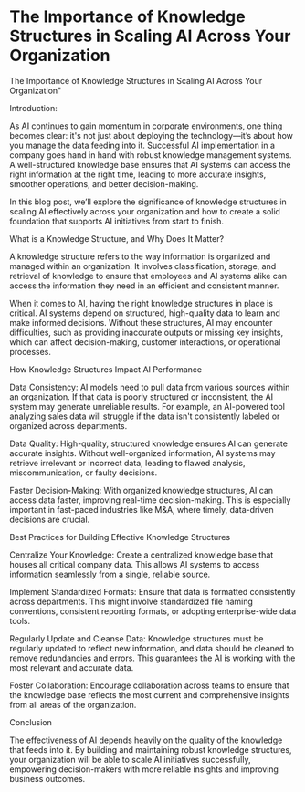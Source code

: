 # The Importance of Knowledge Structures in Scaling AI Across Your Organization

The Importance of Knowledge Structures in Scaling AI Across Your Organization"

Introduction:

As AI continues to gain momentum in corporate environments, one thing becomes clear: it's not just about deploying the technology—it’s about how you manage the data feeding into it. Successful AI implementation in a company goes hand in hand with robust knowledge management systems. A well-structured knowledge base ensures that AI systems can access the right information at the right time, leading to more accurate insights, smoother operations, and better decision-making.

In this blog post, we’ll explore the significance of knowledge structures in scaling AI effectively across your organization and how to create a solid foundation that supports AI initiatives from start to finish.

What is a Knowledge Structure, and Why Does It Matter?

A knowledge structure refers to the way information is organized and managed within an organization. It involves classification, storage, and retrieval of knowledge to ensure that employees and AI systems alike can access the information they need in an efficient and consistent manner.

When it comes to AI, having the right knowledge structures in place is critical. AI systems depend on structured, high-quality data to learn and make informed decisions. Without these structures, AI may encounter difficulties, such as providing inaccurate outputs or missing key insights, which can affect decision-making, customer interactions, or operational processes.

How Knowledge Structures Impact AI Performance

Data Consistency: AI models need to pull data from various sources within an organization. If that data is poorly structured or inconsistent, the AI system may generate unreliable results. For example, an AI-powered tool analyzing sales data will struggle if the data isn't consistently labeled or organized across departments.

Data Quality: High-quality, structured knowledge ensures AI can generate accurate insights. Without well-organized information, AI systems may retrieve irrelevant or incorrect data, leading to flawed analysis, miscommunication, or faulty decisions.

Faster Decision-Making: With organized knowledge structures, AI can access data faster, improving real-time decision-making. This is especially important in fast-paced industries like M&A, where timely, data-driven decisions are crucial.

Best Practices for Building Effective Knowledge Structures

Centralize Your Knowledge: Create a centralized knowledge base that houses all critical company data. This allows AI systems to access information seamlessly from a single, reliable source.

Implement Standardized Formats: Ensure that data is formatted consistently across departments. This might involve standardized file naming conventions, consistent reporting formats, or adopting enterprise-wide data tools.

Regularly Update and Cleanse Data: Knowledge structures must be regularly updated to reflect new information, and data should be cleaned to remove redundancies and errors. This guarantees the AI is working with the most relevant and accurate data.

Foster Collaboration: Encourage collaboration across teams to ensure that the knowledge base reflects the most current and comprehensive insights from all areas of the organization.

Conclusion

The effectiveness of AI depends heavily on the quality of the knowledge that feeds into it. By building and maintaining robust knowledge structures, your organization will be able to scale AI initiatives successfully, empowering decision-makers with more reliable insights and improving business outcomes.